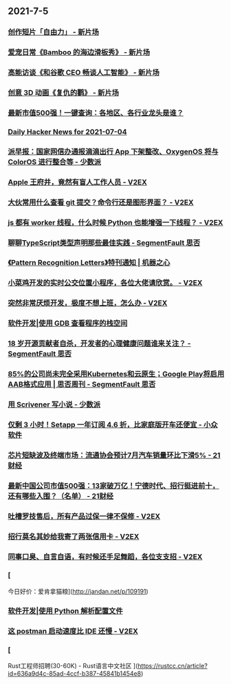
## 2021-7-5

### [创作短片「自由力」 - 新片场](https://www.vmovier.com/62410)

### [爱宠日常《Bamboo 的海边滑板秀》 - 新片场](https://www.vmovier.com/62433)

### [高能访谈《和谷歌 CEO 畅谈人工智能》 - 新片场](https://www.vmovier.com/62434)

### [创意 3D 动画《复仇的鹳》 - 新片场](https://www.vmovier.com/62390)

### [最新市值500强！一键查询：各地区、各行业龙头是谁？](https://app.21jingji.com/html/20210701qiang_500/index.html)

### [Daily Hacker News for 2021-07-04](https://www.daemonology.net/hn-daily/2021-07-04.html)

### [派早报：国家网信办通报滴滴出行 App 下架整改、OxygenOS 将与 ColorOS 进行整合等 - 少数派](https://sspai.com/post/67556)

### [Apple 王府井，竟然有盲人工作人员 - V2EX](https://www.v2ex.com/t/787503)

### [大伙常用什么查看 git 提交？命令行还是图形界面？ - V2EX](https://www.v2ex.com/t/787434)

### [js 都有 worker 线程，什么时候 Python 也能增强一下线程？ - V2EX](https://www.v2ex.com/t/787433)

### [聊聊TypeScript类型声明那些最佳实践 - SegmentFault 思否](https://segmentfault.com/a/1190000040288228)

### [《Pattern Recognition Letters》特刊通知 | 机器之心](https://www.jiqizhixin.com/articles/2021-07-05)

### [小菜鸡开发的实时公交位置小程序，各位大佬请欣赏。 - V2EX](https://www.v2ex.com/t/787522)

### [突然非常厌烦开发，极度不想上班，怎么办 - V2EX](https://www.v2ex.com/t/787520)

### [软件开发|使用 GDB 查看程序的栈空间](https://linux.cn/article-13550-1.html?utm_source=rss&utm_medium=rss)

### [18 岁开源贡献者自杀，开发者的心理健康问题谁来关注？ - SegmentFault 思否](https://segmentfault.com/a/1190000040290416)

### [85%的公司尚未完全采用Kubernetes和云原生；Google Play将启用AAB格式应用 | 思否周刊 - SegmentFault 思否](https://segmentfault.com/a/1190000040285821)

### [用 Scrivener 写小说 - 少数派](https://sspai.com/post/67363)

### [仅剩 3 小时！Setapp 一年订阅 4.6 折，比家庭版开车还便宜 - 小众软件](https://www.appinn.com/setapp-stacksocial-summer20/)

### [芯片短缺波及终端市场：流通协会预计7月汽车销量环比下滑5% - 21财经](https://m.21jingji.com/article/20210705/herald/91d0671a9c51ab58f622d5f30355ffff.html)

### [最新中国公司市值500强：13家破万亿！宁德时代、招行挺进前十，还有哪些入围？（名单） - 21财经](https://m.21jingji.com/article/20210705/herald/f8da47afeec1b70f62a4776340205567.html)

### [吐槽罗技售后，所有产品过保一律不保修 - V2EX](https://www.v2ex.com/t/787561)

### [招行莫名其妙给我寄了两张信用卡 - V2EX](https://www.v2ex.com/t/787551)

### [同事口臭、自言自语，有时候还手足舞蹈，各位支支招 - V2EX](https://www.v2ex.com/t/787532)

### [
今日好价：爱肯拿猫粮](http://jandan.net/p/109191)

### [软件开发|使用 Python 解析配置文件](https://linux.cn/article-13551-1.html?utm_source=rss&utm_medium=rss)

### [这 postman 启动速度比 IDE 还慢 - V2EX](https://www.v2ex.com/t/787560)

### [
Rust工程师招聘(30-60K) - Rust语言中文社区
](https://rustcc.cn/article?id=636a9d4c-85ad-4ccf-b387-45841b1454e8)